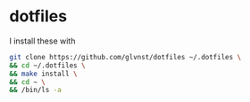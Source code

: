 # dotfiles

I install these with

```sh
git clone https://github.com/glvnst/dotfiles ~/.dotfiles \
&& cd ~/.dotfiles \
&& make install \
&& cd ~ \
&& /bin/ls -a
```
